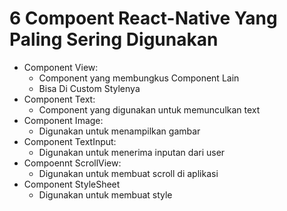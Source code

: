 # 6 Compoent React-Native Yang Paling Sering Digunakan 

- Component View: 
	- Component yang membungkus Component Lain
	- Bisa Di Custom Stylenya
- Component Text: 
	- Component yang digunakan untuk memunculkan text
- Component Image:
	- Digunakan untuk menampilkan gambar
- Component TextInput:
	- Digunakan untuk menerima inputan dari user
- Compoennt ScrollView:
	- Digunakan untuk membuat scroll di aplikasi
- Component StyleSheet
	- Digunakan untuk membuat style
